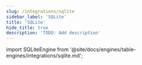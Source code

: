 ```yaml
---
slug: /integrations/sqlite
sidebar_label: 'SQLite'
title: 'SQLite'
hide_title: true
description: 'TODO: Add description'
---
```


import SQLiteEngine from '@site/docs/engines/table-engines/integrations/sqlite.md';

<SQLiteEngine/>
